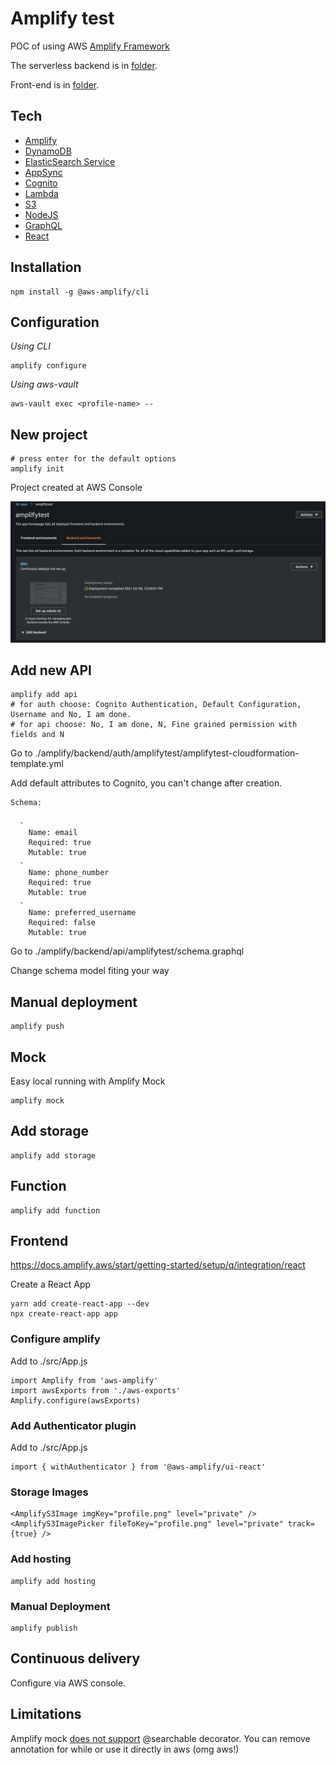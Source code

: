 # Amplify test

POC of using AWS [Amplify Framework](https://docs.amplify.aws)

The serverless backend is in [folder](./amplify/backend).

Front-end is in [folder](./src).

## Tech

- [Amplify](https://docs.amplify.aws)
- [DynamoDB](https://docs.aws.amazon.com/amazondynamodb/latest/developerguide/Introduction.html)
- [ElasticSearch Service](https://docs.aws.amazon.com/elasticsearch-service/latest/developerguide/what-is-amazon-elasticsearch-service.html)
- [AppSync](https://docs.aws.amazon.com/appsync/latest/devguide/what-is-amplify.html)
- [Cognito](https://docs.aws.amazon.com/cognito/latest/developerguide/cognito-user-identity-pools.html)
- [Lambda](https://docs.aws.amazon.com/lambda/latest/dg/welcome.html)
- [S3](https://docs.aws.amazon.com/AmazonS3/latest/dev-retired/Welcome.html)
- [NodeJS](https://nodejs.org/docs/latest-v12.x/api/synopsis.html)
- [GraphQL](https://graphql.org/code/#javascript)
- [React](https://pt-br.reactjs.org/docs/getting-started.html)

## Installation

```
npm install -g @aws-amplify/cli
```

## Configuration

_Using CLI_

```
amplify configure
```

_Using aws-vault_

```
aws-vault exec <profile-name> --
```

## New project

```
# press enter for the default options
amplify init
```

Project created at AWS Console

![amplify app](./docs/images/amplify-app.png)

## Add new API

```
amplify add api
# for auth choose: Cognito Authentication, Default Configuration, Username and No, I am done.
# for api choose: No, I am done, N, Fine grained permission with fields and N
```

Go to ./amplify/backend/auth/amplifytest<hash>/amplifytest<hash>-cloudformation-template.yml

Add default attributes to Cognito, you can't change after creation.

```
Schema:

  -
    Name: email
    Required: true
    Mutable: true
  -
    Name: phone_number
    Required: true
    Mutable: true
  -
    Name: preferred_username
    Required: false
    Mutable: true
```

Go to ./amplify/backend/api/amplifytest/schema.graphql

Change schema model fiting your way

## Manual deployment

```
amplify push
```

## Mock

Easy local running with Amplify Mock

```
amplify mock
```

## Add storage

```
amplify add storage
```

## Function

```
amplify add function
```

## Frontend

https://docs.amplify.aws/start/getting-started/setup/q/integration/react

Create a React App

```
yarn add create-react-app --dev
npx create-react-app app
```

### Configure amplify

Add to ./src/App.js

```
import Amplify from 'aws-amplify'
import awsExports from './aws-exports'
Amplify.configure(awsExports)
```

### Add Authenticator plugin

Add to ./src/App.js

```
import { withAuthenticator } from '@aws-amplify/ui-react'
```

### Storage Images

```
<AmplifyS3Image imgKey="profile.png" level="private" />
<AmplifyS3ImagePicker fileToKey="profile.png" level="private" track={true} />
```

### Add hosting

```
amplify add hosting
```

### Manual Deployment

```
amplify publish
```

## Continuous delivery

Configure via AWS console.

## Limitations

Amplify mock [does not support](https://github.com/aws-amplify/amplify-cli/issues/5981) @searchable decorator. You can remove annotation for while or use it directly in aws (omg aws!)
